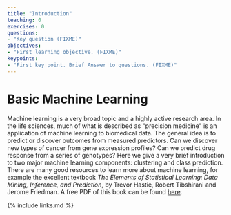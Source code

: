 ```yaml
---
title: "Introduction"
teaching: 0
exercises: 0
questions:
- "Key question (FIXME)"
objectives:
- "First learning objective. (FIXME)"
keypoints:
- "First key point. Brief Answer to questions. (FIXME)"
---
```


# Basic Machine Learning

Machine learning is a very broad topic and a highly active research area. In the life sciences, much of what is described as "precision medicine" is an application of machine learning to biomedical data. The general idea is to predict or discover outcomes from measured predictors. Can we discover new types of cancer from gene expression profiles? Can we predict drug response from a series of genotypes? Here we give a very brief introduction to two major machine learning components: clustering and class prediction. There are many good resources to learn more about machine learning, for example the excellent textbook *The Elements of Statistical Learning: Data Mining, Inference, and
Prediction*, by Trevor Hastie, Robert Tibshirani and Jerome Friedman.
A free PDF of this book can be found [here](http://statweb.stanford.edu/~tibs/ElemStatLearn/).

{% include links.md %}

